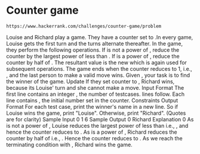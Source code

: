 # Counter game

`https://www.hackerrank.com/challenges/counter-game/problem`

Louise and Richard play a game. They have a counter set to .In every game, Louise gets the first turn
and the turns alternate thereafter. In the game, they perform the following operations.
If is not a power of , reduce the counter by the largest power of less than .
If is a power of , reduce the counter by half of .
The resultant value is the new which is again used for subsequent operations.
The game ends when the counter reduces to 1, i.e., , and the last person to make a valid move
wins.
Given , your task is to find the winner of the game.
Update If they set counter to , Richard wins, because its Louise' turn and she cannot make a move.
Input Format
The first line contains an integer , the number of testcases.
lines follow. Each line contains , the initial number set in the counter.
Constraints
Output Format
For each test case, print the winner's name in a new line. So if Louise wins the game, print "Louise".
Otherwise, print "Richard". (Quotes are for clarity)
Sample Input 0
1
6
Sample Output 0
Richard
Explanation 0
As is not a power of , Louise reduces the largest power of less than i.e., , and hence the
counter reduces to .
As is a power of , Richard reduces the counter by half of i.e., . Hence the counter reduces to .
As we reach the terminating condition with , Richard wins the game.
